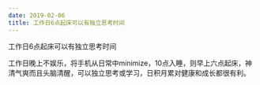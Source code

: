 ```yaml
---
date: 2019-02-06
title: 工作日6点起床可以有独立思考时间
---
```

工作日6点起床可以有独立思考时间

工作日晚上不娱乐，将手机从日常中minimize，10点入睡，则早上六点起床，神清气爽而且头脑清醒，可以独立思考或学习，日积月累对健康和成长都很有利。
